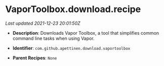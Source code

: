 # VaporToolbox.download.recipe

_Last updated 2021-12-23 20:01:50Z_

- **Description**: Downloads Vapor Toolbox, a tool that simplifies common command line tasks when using Vapor.

- **Identifier**: `com.github.apettinen.download.vaportoolbox`

- **Parent Recipes**: `None`
